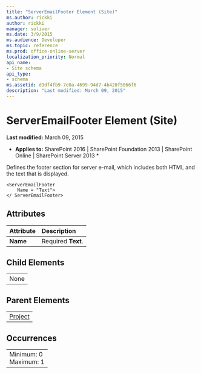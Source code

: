 ```yaml
---
title: "ServerEmailFooter Element (Site)"
ms.author: rickki
author: rickki
manager: soliver
ms.date: 3/9/2015
ms.audience: Developer
ms.topic: reference
ms.prod: office-online-server
localization_priority: Normal
api_name:
- Site schema
api_type:
- schema
ms.assetid: d9df4fb9-7e0a-4699-94d7-4b420f5066f6
description: "Last modified: March 09, 2015"
---
```


# ServerEmailFooter Element (Site)

 **Last modified:** March 09, 2015 
  
 * **Applies to:** SharePoint 2016 | SharePoint Foundation 2013 | SharePoint Online | SharePoint Server 2013 * 
  
Defines the footer section for server e-mail, which includes both HTML and the text that is displayed. 
  
```
<ServerEmailFooter
    Name = "Text">
</ ServerEmailFooter>
```

## Attributes

|**Attribute**|**Description**|
|:-----|:-----|
|**Name** <br/> |Required **Text**.  <br/> |
   
## Child Elements

||
|:-----|
|None |
   
## Parent Elements

||
|:-----|
|[Project](project-element-site.md)|
   
## Occurrences

||
|:-----|
|Minimum: 0  <br/> Maximum: 1  <br/> |
   

